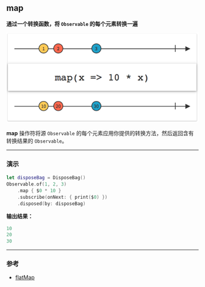 ## map

**通过一个转换函数，将 `Observable` 的每个元素转换一遍**

![](/assets/WhichOperator/Operators/map.png)

**map** 操作符将源 `Observable` 的每个元素应用你提供的转换方法，然后返回含有转换结果的  `Observable`。

---

### 演示

```swift
let disposeBag = DisposeBag()
Observable.of(1, 2, 3)
    .map { $0 * 10 }
    .subscribe(onNext: { print($0) })
    .disposed(by: disposeBag)
```

**输出结果：**

```swift
10
20
30
```

---

### 参考

* [flatMap](flatMap.md)
